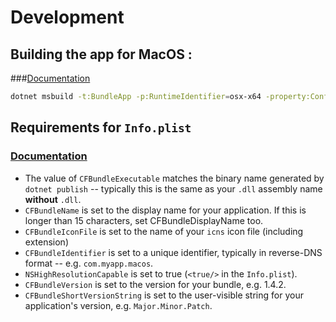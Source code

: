 # Development

## Building the app for MacOS :

###[Documentation](https://docs.avaloniaui.net/docs/distribution-publishing/macos)

```sh
dotnet msbuild -t:BundleApp -p:RuntimeIdentifier=osx-x64 -property:Configuration=Release -p:UseAppHost=true  -p:CFBundleShortVersionString=0.1
```

## Requirements for `Info.plist`

### [Documentation](https://docs.avaloniaui.net/docs/distribution-publishing/macos)

* The value of `CFBundleExecutable` matches the binary name generated by `dotnet publish` -- typically this is the same
  as your `.dll` assembly name __without__ `.dll`.
* `CFBundleName` is set to the display name for your application. If this is longer than 15 characters, set
  CFBundleDisplayName too.
* `CFBundleIconFile` is set to the name of your `icns` icon file (including extension)
* `CFBundleIdentifier` is set to a unique identifier, typically in reverse-DNS format -- e.g. `com.myapp.macos`.
* `NSHighResolutionCapable` is set to true (`<true/>` in the `Info.plist`).
* `CFBundleVersion` is set to the version for your bundle, e.g. 1.4.2.
* `CFBundleShortVersionString` is set to the user-visible string for your application's version,
  e.g. `Major.Minor.Patch`.